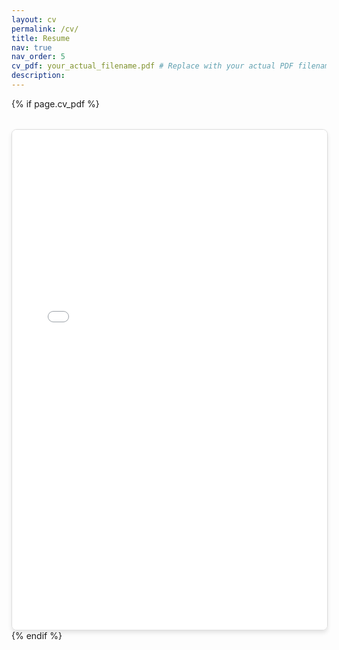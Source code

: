 ```yaml
---
layout: cv
permalink: /cv/
title: Resume
nav: true
nav_order: 5
cv_pdf: your_actual_filename.pdf # Replace with your actual PDF filename
description: 
---
```


<!-- PDF Resume Display -->
{% if page.cv_pdf %}
<div class="resume-pdf-container mt-3">
  <embed src="{{ page.cv_pdf | prepend: '/assets/pdf/' | relative_url }}" 
         type="application/pdf" 
         width="100%" 
         height="800px"
         style="border: 1px solid #ddd; border-radius: 8px;" />
</div>
{% endif %}

<style>
.resume-pdf-container {
  margin-top: 2rem;
  text-align: center;
}

.resume-pdf-container embed {
  box-shadow: 0 4px 6px rgba(0, 0, 0, 0.1);
  max-width: 100%;
}

/* Responsive adjustments */
@media (max-width: 768px) {
  .resume-pdf-container embed {
    height: 600px;
  }
}

/* Style the PDF download button that's already in the layout */
.post-title a {
  font-size: 1.2rem;
  color: #007bff;
  text-decoration: none;
  margin-left: 1rem;
}

.post-title a:hover {
  color: #0056b3;
}
</style>
